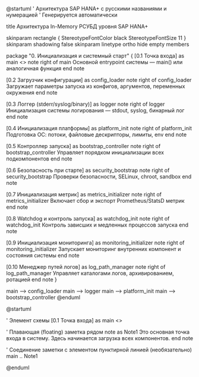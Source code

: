 @startuml
' Архитектура SAP HANA+ с русскими названиями и нумерацией
' Генерируется автоматически

title Архитектура In-Memory РСУБД уровня SAP HANA+

skinparam rectangle {
  StereotypeFontColor black
  StereotypeFontSize 11
}
skinparam shadowing false
skinparam linetype ortho
hide empty members

package "0. Инициализация и системный старт" {
  [0.1 Точка входа] as main <<entrypoint>>
  note right of main
    Основной entrypoint системы — main() или аналогичная функция
  end note

  [0.2 Загрузчик конфигурации] as config_loader
  note right of config_loader
    Загружает параметры запуска из конфигов, аргументов, переменных окружения
  end note

  [0.3 Логгер (stderr/syslog/binary)] as logger
  note right of logger
    Инициализация системы логирования — stdout, syslog, бинарный лог
  end note

  [0.4 Инициализация платформы] as platform_init
  note right of platform_init
    Подготовка ОС: потоки, файловые дескрипторы, лимиты, env
  end note

  [0.5 Контроллер запуска] as bootstrap_controller
  note right of bootstrap_controller
    Управляет порядком инициализации всех подкомпонентов
  end note

  [0.6 Безопасность при старте] as security_bootstrap
  note right of security_bootstrap
    Проверки безопасности, SELinux, chroot, sandbox
  end note

  [0.7 Инициализация метрик] as metrics_initializer
  note right of metrics_initializer
    Включает сбор и экспорт Prometheus/StatsD метрик
  end note

  [0.8 Watchdog и контроль запуска] as watchdog_init
  note right of watchdog_init
    Контроль зависших и медленных процессов запуска
  end note

  [0.9 Инициализация мониторинга] as monitoring_initializer
  note right of monitoring_initializer
    Запускает мониторинг внутренних компонент и состояния системы
  end note

  [0.10 Менеджер путей логов] as log_path_manager
  note right of log_path_manager
    Управляет каталогами логов, архивированием, ротацией
  end note
}

main --> config_loader
main --> logger
main --> platform_init
main --> bootstrap_controller
@enduml

@startuml

' Элемент схемы
[0.1 Точка входа] as main <<entrypoint>>

' Плавающая (floating) заметка рядом
note as Note1
  Это основная точка входа в систему.
  Здесь начинается загрузка всех компонентов.
end note

' Соединение заметки с элементом пунктирной линией (необязательно)
main .. Note1

@enduml

